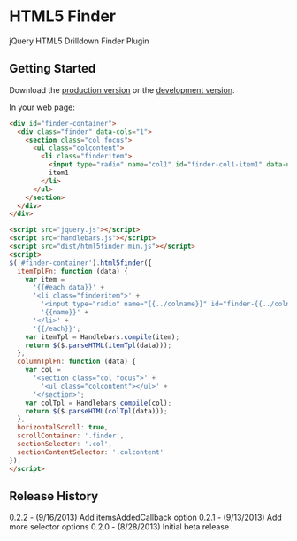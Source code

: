 # HTML5 Finder

jQuery HTML5 Drilldown Finder Plugin

## Getting Started
Download the [production version][min] or the [development version][max].

[min]: https://raw.github.com/jgerigmeyer/jquery-html5finder/master/dist/html5finder.min.js
[max]: https://raw.github.com/jgerigmeyer/jquery-html5finder/master/dist/html5finder.js

In your web page:

```html
<div id="finder-container">
  <div class="finder" data-cols="1">
    <section class="col focus">
      <ul class="colcontent">
        <li class="finderitem">
          <input type="radio" name="col1" id="finder-col1-item1" data-url="/ajax/url?parent=item1" data-children="true" class="finderinput">
          item1
        </li>
      </ul>
    </section>
  </div>
</div>

<script src="jquery.js"></script>
<script src="handlebars.js"></script>
<script src="dist/html5finder.min.js"></script>
<script>
$('#finder-container').html5finder({
  itemTplFn: function (data) {
    var item =
      '{{#each data}}' +
      '<li class="finderitem">' +
        '<input type="radio" name="{{../colname}}" id="finder-{{../colname}}-{{id}}" data-url="/ajax/url?parent={{id}}" data-children="{{has_children}}" class="finderinput">' +
        '{{name}}' +
      '</li>' +
      '{{/each}}';
    var itemTpl = Handlebars.compile(item);
    return $($.parseHTML(itemTpl(data)));
  },
  columnTplFn: function (data) {
    var col =
      '<section class="col focus">' +
        '<ul class="colcontent"></ul>' +
      '</section>';
    var colTpl = Handlebars.compile(col);
    return $($.parseHTML(colTpl(data)));
  },
  horizontalScroll: true,
  scrollContainer: '.finder',
  sectionSelector: '.col',
  sectionContentSelector: '.colcontent'
});
</script>
```

## Release History
0.2.2 - (9/16/2013) Add itemsAddedCallback option
0.2.1 - (9/13/2013) Add more selector options
0.2.0 - (8/28/2013) Initial beta release
